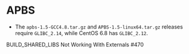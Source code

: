 # APBS

- The `apbs-1.5-GCC4.8.tar.gz` and `APBS-1.5-linux64.tar.gz` releases require `GLIBC_2.14`, while CentOS 6.8 has `GLIBC_2.12`.

BUILD_SHARED_LIBS Not Working With Externals #470


